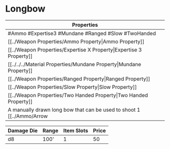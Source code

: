 # Longbow

| Properties                                                          |
| ------------------------------------------------------------------- |
| #Ammo #Expertise3 #Mundane #Ranged #Slow #TwoHanded                 |
| [[../Weapon Properties/Ammo Property\|Ammo Property]]               |
| [[../Weapon Properties/Expertise X Property\|Expertise 3 Property]] |
| [[../../../Material Properties/Mundane Property\|Mundane Property]] |
| [[../Weapon Properties/Ranged Property\|Ranged Property]]           |
| [[../Weapon Properties/Slow Property\|Slow Property]]               |
| [[../Weapon Properties/Two Handed Property\|Two Handed Property]]   |
A manually drawn long bow that can be used to shoot 1 [[../Ammo/Arrow|Arrow]] as ammo.

| Damage Die | Range | Item Slots | Price |
| ---------- | ----- | ---------- | ----- |
| d8         | 100'  | 1          | 50    |

